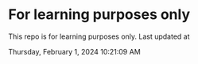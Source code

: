 # For learning purposes only
This repo is for learning purposes only.
Last updated at

Thursday, February 1, 2024 10:21:09 AM

